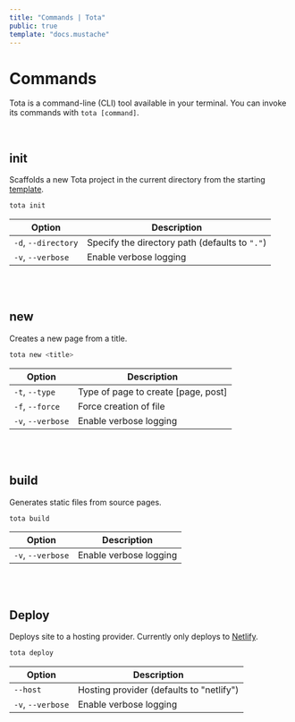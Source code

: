 ```yaml
---
title: "Commands | Tota"
public: true
template: "docs.mustache"
---
```


# Commands

Tota is a command-line (CLI) tool available in your terminal. You can invoke its
commands with `tota [command]`.

<br>

## init

Scaffolds a new Tota project in the current directory from the starting
[template](https://github.com/tota-dart/tota-starter).

```bash
tota init
```

Option | Description
--- | ---
`-d`, `--directory` | Specify the directory path (defaults to `"."`)
`-v`, `--verbose` | Enable verbose logging

<br>
<br>

## new

Creates a new page from a title.

```bash
tota new <title>
```

Option | Description
--- | ---
`-t`, `--type` | Type of page to create [page, post]
`-f`, `--force` | Force creation of file
`-v`, `--verbose` | Enable verbose logging

<br>
<br>

## build

Generates static files from source pages.

```bash
tota build
```

Option | Description
--- | ---
`-v`, `--verbose` | Enable verbose logging

<br>
<br>

## Deploy

Deploys site to a hosting provider. Currently only deploys to
[Netlify](https://www.netlify.com).

```bash
tota deploy
```

Option | Description
--- | ---
`--host` | Hosting provider (defaults to "netlify")
`-v`, `--verbose` | Enable verbose logging

